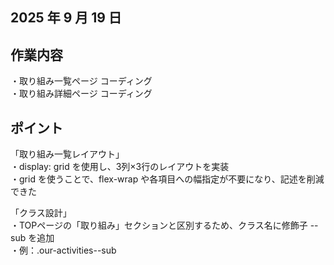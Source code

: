 ## 2025 年 9 月 19 日

## 作業内容

・取り組み一覧ページ コーディング<br>
・取り組み詳細ページ コーディング

## ポイント
「取り組み一覧レイアウト」<br>
・display: grid を使用し、3列×3行のレイアウトを実装<br>
・grid を使うことで、flex-wrap や各項目への幅指定が不要になり、記述を削減できた

「クラス設計」<br>
・TOPページの「取り組み」セクションと区別するため、クラス名に修飾子 --sub を追加<br>
・例：.our-activities--sub
